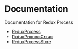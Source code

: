 # Documentation

Documentation for Redux Process

* [ReduxProcess](https://github.com/bolencki13/redux-process/blob/main/docs/ReduxProcess.md)
* [ReduxProcessGroup](https://github.com/bolencki13/redux-process/blob/main/docs/ReduxProcessGroup.md)
* [ReduxProcessStore](https://github.com/bolencki13/redux-process/blob/main/docs/ReduxProcessStore.md)
